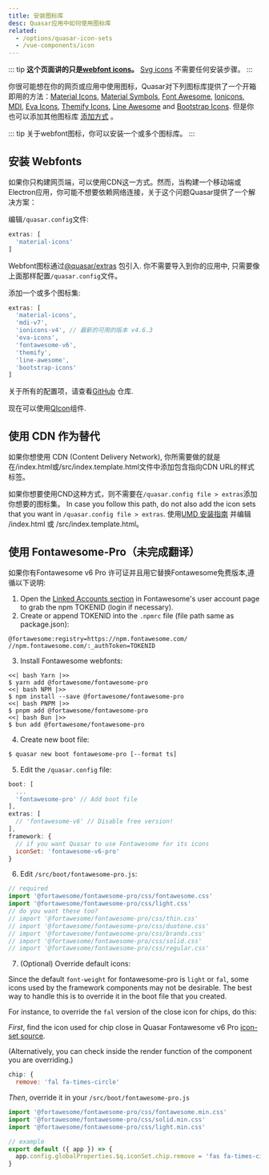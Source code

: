 ```yaml
---
title: 安装图标库
desc: Quasar应用中如何使用图标库
related:
  - /options/quasar-icon-sets
  - /vue-components/icon
---
```


::: tip
**这个页面讲的只是[webfont icons](/vue-components/icon#webfont-icons)。** [Svg icons](/vue-components/icon#svg-icons) 不需要任何安装步骤。
:::

你很可能想在你的网页或应用中使用图标，Quasar对下列图标库提供了一个开箱即用的方法：[Material Icons](https://fonts.google.com/icons?icon.set=Material+Icons), [Material Symbols](https://fonts.google.com/icons?icon.set=Material+Symbols), [Font Awesome](https://fontawesome.com/icons), [Ionicons](http://ionicons.com/), [MDI](https://materialdesignicons.com/), [Eva Icons](https://akveo.github.io/eva-icons), [Themify Icons](https://themify.me/themify-icons), [Line Awesome](https://icons8.com/line-awesome) and [Bootstrap Icons](https://icons.getbootstrap.com/). 但是你也可以添加其他图标库 [添加方式](/vue-components/icon#custom-mapping) 。

::: tip
关于webfont图标，你可以安装一个或多个图标库。
:::

## 安装 Webfonts

如果你只构建网页端，可以使用CDN这一方式。然而，当构建一个移动端或Electron应用，你可能不想要依赖网络连接，关于这个问题Quasar提供了一个解决方案：

编辑`/quasar.config`文件:

```js
extras: [
  'material-icons'
]
```

Webfont图标通过[@quasar/extras](https://github.com/quasarframework/quasar/tree/dev/extras) 包引入. 你不需要导入到你的应用中, 只需要像上面那样配置`/quasar.config`文件。

添加一个或多个图标集:
```js
extras: [
  'material-icons',
  'mdi-v7',
  'ionicons-v4', // 最新的可用的版本 v4.6.3
  'eva-icons',
  'fontawesome-v6',
  'themify',
  'line-awesome',
  'bootstrap-icons'
]
```

关于所有的配置项，请查看[GitHub](https://github.com/quasarframework/quasar/tree/dev/extras#webfonts) 仓库.

现在可以使用[QIcon](/vue-components/icon)组件.

## 使用 CDN 作为替代
如果你想使用 CDN (Content Delivery Network), 你所需要做的就是在/index.html或/src/index.template.html文件中添加包含指向CDN URL的样式标签。

如果你想要使用CND这种方式，则不需要在`/quasar.config file > extras`添加你想要的图标集。
In case you follow this path, do not also add the icon sets that you want in `/quasar.config file > extras`. 使用[UMD 安装指南](/start/umd#installation) 并编辑 /index.html 或 /src/index.template.html。

## 使用 Fontawesome-Pro（未完成翻译）
如果你有Fontawesome v6 Pro 许可证并且用它替换Fontawesome免费版本,遵循以下说明:

1. Open the [Linked Accounts section](https://fontawesome.com/account) in Fontawesome's user account page to grab the npm TOKENID (login if necessary).
2. Create or append TOKENID into the `.npmrc` file (file path same as package.json):
  ```
  @fortawesome:registry=https://npm.fontawesome.com/
  //npm.fontawesome.com/:_authToken=TOKENID
  ```
3. Install Fontawesome webfonts:
  ```tabs
  <<| bash Yarn |>>
  $ yarn add @fortawesome/fontawesome-pro
  <<| bash NPM |>>
  $ npm install --save @fortawesome/fontawesome-pro
  <<| bash PNPM |>>
  $ pnpm add @fortawesome/fontawesome-pro
  <<| bash Bun |>>
  $ bun add @fortawesome/fontawesome-pro
  ```
4. Create new boot file:
  ```bash
  $ quasar new boot fontawesome-pro [--format ts]
  ```
5. Edit the `/quasar.config` file:
  ```js
  boot: [
    ...
    'fontawesome-pro' // Add boot file
  ],
  extras: [
    // 'fontawesome-v6' // Disable free version!
  ],
  framework: {
    // if you want Quasar to use Fontawesome for its icons
    iconSet: 'fontawesome-v6-pro'
  }
  ```
6. Edit `/src/boot/fontawesome-pro.js`:
  ```js
  // required
  import '@fortawesome/fontawesome-pro/css/fontawesome.css'
  import '@fortawesome/fontawesome-pro/css/light.css'
  // do you want these too?
  // import '@fortawesome/fontawesome-pro/css/thin.css'
  // import '@fortawesome/fontawesome-pro/css/duotone.css'
  // import '@fortawesome/fontawesome-pro/css/brands.css'
  // import '@fortawesome/fontawesome-pro/css/solid.css'
  // import '@fortawesome/fontawesome-pro/css/regular.css'
  ```
7. (Optional) Override default icons:

Since the default `font-weight` for fontawesome-pro is `light` or `fal`, some icons used by the framework components may not be desirable. The best way to handle this is to override it in the boot file that you created.

For instance, to override the `fal` version of the close icon for chips, do this:

_First_, find the icon used for chip close in Quasar Fontawesome v6 Pro [icon-set source](https://github.com/quasarframework/quasar/blob/dev/ui/icon-set/fontawesome-v6-pro.js).

(Alternatively, you can check inside the render function of the component you are overriding.)

```js Example
chip: {
  remove: 'fal fa-times-circle'
```

_Then_, override it in your `/src/boot/fontawesome-pro.js`

```js
import '@fortawesome/fontawesome-pro/css/fontawesome.min.css'
import '@fortawesome/fontawesome-pro/css/solid.min.css'
import '@fortawesome/fontawesome-pro/css/light.min.css'

// example
export default ({ app }) => {
  app.config.globalProperties.$q.iconSet.chip.remove = 'fas fa-times-circle'
}
```
